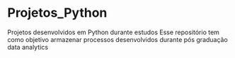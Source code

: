 # Projetos_Python
Projetos desenvolvidos em Python durante estudos
Esse repositório tem como objetivo armazenar processos desenvolvidos durante pós graduação data analytics
